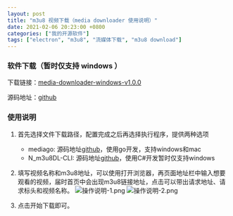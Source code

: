 ```yaml
---
layout: post
title: "m3u8 视频下载（media downloader 使用说明）"
date: 2021-02-06 20:23:00 +0800
categories: ["我的开源软件"]
tags: ["electron", "m3u8", "流媒体下载", "m3u8 download"]
---
```


### 软件下载（暂时仅支持 windows ）

下载链接：[media-downloader-windows-v1.0.0](http://static.ziying.site/media-downloader-1.0.0%20Setup.exe)

源码地址：[github](https://github.com/caorushizi/media-downloader)

### 使用说明

1. 首先选择文件下载路径，配置完成之后再选择执行程序，提供两种选项

    - mediago: 源码地址[github](https://github.com/caorushizi/mediago)，使用go开发，支持windows和mac
    - N_m3u8DL-CLI: 源码地址[github](https://github.com/nilaoda/N_m3u8DL-CLI)，使用C#开发暂时仅支持windows
2. 填写视频名称和m3u8地址，可以使用打开浏览器，再页面地址栏中输入想要观看的视频，届时首页中会出现m3u8链接地址，点击可以带出请求地址、请求标头和视频名称。
   ![操作说明-1.png](http://static.ziying.site/博客图片/20210213011623.png)
   ![操作说明-2.png](http://static.ziying.site/博客图片/20210213011700.png)
3. 点击开始下载即可。
